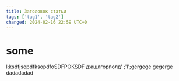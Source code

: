 ```yaml
---
title: Заголовок статьи
tags: ['tag1', 'tag2']
changed: 2024-02-16 22:59 UTC+0
---
```

# some
l;ksdfjsopdfksopdfoSDFPOKSDF
джшлгорполд'
;'l';gergege
gegerge
dadadadad
